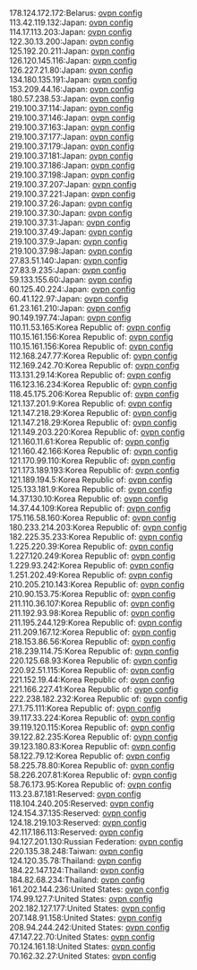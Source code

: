 178.124.172.172:Belarus: [ovpn config](vpn/178_124_172_172.ovpn)  
113.42.119.132:Japan: [ovpn config](vpn/113_42_119_132.ovpn)  
114.17.113.203:Japan: [ovpn config](vpn/114_17_113_203.ovpn)  
122.30.13.200:Japan: [ovpn config](vpn/122_30_13_200.ovpn)  
125.192.20.211:Japan: [ovpn config](vpn/125_192_20_211.ovpn)  
126.120.145.116:Japan: [ovpn config](vpn/126_120_145_116.ovpn)  
126.227.21.80:Japan: [ovpn config](vpn/126_227_21_80.ovpn)  
134.180.135.191:Japan: [ovpn config](vpn/134_180_135_191.ovpn)  
153.209.44.16:Japan: [ovpn config](vpn/153_209_44_16.ovpn)  
180.57.238.53:Japan: [ovpn config](vpn/180_57_238_53.ovpn)  
219.100.37.114:Japan: [ovpn config](vpn/219_100_37_114.ovpn)  
219.100.37.146:Japan: [ovpn config](vpn/219_100_37_146.ovpn)  
219.100.37.163:Japan: [ovpn config](vpn/219_100_37_163.ovpn)  
219.100.37.177:Japan: [ovpn config](vpn/219_100_37_177.ovpn)  
219.100.37.179:Japan: [ovpn config](vpn/219_100_37_179.ovpn)  
219.100.37.181:Japan: [ovpn config](vpn/219_100_37_181.ovpn)  
219.100.37.186:Japan: [ovpn config](vpn/219_100_37_186.ovpn)  
219.100.37.198:Japan: [ovpn config](vpn/219_100_37_198.ovpn)  
219.100.37.207:Japan: [ovpn config](vpn/219_100_37_207.ovpn)  
219.100.37.221:Japan: [ovpn config](vpn/219_100_37_221.ovpn)  
219.100.37.26:Japan: [ovpn config](vpn/219_100_37_26.ovpn)  
219.100.37.30:Japan: [ovpn config](vpn/219_100_37_30.ovpn)  
219.100.37.31:Japan: [ovpn config](vpn/219_100_37_31.ovpn)  
219.100.37.49:Japan: [ovpn config](vpn/219_100_37_49.ovpn)  
219.100.37.9:Japan: [ovpn config](vpn/219_100_37_9.ovpn)  
219.100.37.98:Japan: [ovpn config](vpn/219_100_37_98.ovpn)  
27.83.51.140:Japan: [ovpn config](vpn/27_83_51_140.ovpn)  
27.83.9.235:Japan: [ovpn config](vpn/27_83_9_235.ovpn)  
59.133.155.60:Japan: [ovpn config](vpn/59_133_155_60.ovpn)  
60.125.40.224:Japan: [ovpn config](vpn/60_125_40_224.ovpn)  
60.41.122.97:Japan: [ovpn config](vpn/60_41_122_97.ovpn)  
61.23.161.210:Japan: [ovpn config](vpn/61_23_161_210.ovpn)  
90.149.197.74:Japan: [ovpn config](vpn/90_149_197_74.ovpn)  
110.11.53.165:Korea Republic of: [ovpn config](vpn/110_11_53_165.ovpn)  
110.15.161.156:Korea Republic of: [ovpn config](vpn/110_15_161_156.ovpn)  
110.15.161.156:Korea Republic of: [ovpn config](vpn/110_15_161_156.ovpn)  
112.168.247.77:Korea Republic of: [ovpn config](vpn/112_168_247_77.ovpn)  
112.169.242.70:Korea Republic of: [ovpn config](vpn/112_169_242_70.ovpn)  
113.131.29.14:Korea Republic of: [ovpn config](vpn/113_131_29_14.ovpn)  
116.123.16.234:Korea Republic of: [ovpn config](vpn/116_123_16_234.ovpn)  
118.45.175.206:Korea Republic of: [ovpn config](vpn/118_45_175_206.ovpn)  
121.137.201.9:Korea Republic of: [ovpn config](vpn/121_137_201_9.ovpn)  
121.147.218.29:Korea Republic of: [ovpn config](vpn/121_147_218_29.ovpn)  
121.147.218.29:Korea Republic of: [ovpn config](vpn/121_147_218_29.ovpn)  
121.149.203.220:Korea Republic of: [ovpn config](vpn/121_149_203_220.ovpn)  
121.160.11.61:Korea Republic of: [ovpn config](vpn/121_160_11_61.ovpn)  
121.160.42.166:Korea Republic of: [ovpn config](vpn/121_160_42_166.ovpn)  
121.170.99.110:Korea Republic of: [ovpn config](vpn/121_170_99_110.ovpn)  
121.173.189.193:Korea Republic of: [ovpn config](vpn/121_173_189_193.ovpn)  
121.189.194.5:Korea Republic of: [ovpn config](vpn/121_189_194_5.ovpn)  
125.133.181.9:Korea Republic of: [ovpn config](vpn/125_133_181_9.ovpn)  
14.37.130.10:Korea Republic of: [ovpn config](vpn/14_37_130_10.ovpn)  
14.37.44.109:Korea Republic of: [ovpn config](vpn/14_37_44_109.ovpn)  
175.116.58.160:Korea Republic of: [ovpn config](vpn/175_116_58_160.ovpn)  
180.233.214.203:Korea Republic of: [ovpn config](vpn/180_233_214_203.ovpn)  
182.225.35.233:Korea Republic of: [ovpn config](vpn/182_225_35_233.ovpn)  
1.225.220.39:Korea Republic of: [ovpn config](vpn/1_225_220_39.ovpn)  
1.227.120.249:Korea Republic of: [ovpn config](vpn/1_227_120_249.ovpn)  
1.229.93.242:Korea Republic of: [ovpn config](vpn/1_229_93_242.ovpn)  
1.251.202.49:Korea Republic of: [ovpn config](vpn/1_251_202_49.ovpn)  
210.205.210.143:Korea Republic of: [ovpn config](vpn/210_205_210_143.ovpn)  
210.90.153.75:Korea Republic of: [ovpn config](vpn/210_90_153_75.ovpn)  
211.110.36.107:Korea Republic of: [ovpn config](vpn/211_110_36_107.ovpn)  
211.192.93.98:Korea Republic of: [ovpn config](vpn/211_192_93_98.ovpn)  
211.195.244.129:Korea Republic of: [ovpn config](vpn/211_195_244_129.ovpn)  
211.209.167.12:Korea Republic of: [ovpn config](vpn/211_209_167_12.ovpn)  
218.153.86.56:Korea Republic of: [ovpn config](vpn/218_153_86_56.ovpn)  
218.239.114.75:Korea Republic of: [ovpn config](vpn/218_239_114_75.ovpn)  
220.125.68.93:Korea Republic of: [ovpn config](vpn/220_125_68_93.ovpn)  
220.92.51.115:Korea Republic of: [ovpn config](vpn/220_92_51_115.ovpn)  
221.152.19.44:Korea Republic of: [ovpn config](vpn/221_152_19_44.ovpn)  
221.166.227.41:Korea Republic of: [ovpn config](vpn/221_166_227_41.ovpn)  
222.238.182.232:Korea Republic of: [ovpn config](vpn/222_238_182_232.ovpn)  
27.1.75.111:Korea Republic of: [ovpn config](vpn/27_1_75_111.ovpn)  
39.117.33.224:Korea Republic of: [ovpn config](vpn/39_117_33_224.ovpn)  
39.119.120.115:Korea Republic of: [ovpn config](vpn/39_119_120_115.ovpn)  
39.122.82.235:Korea Republic of: [ovpn config](vpn/39_122_82_235.ovpn)  
39.123.180.83:Korea Republic of: [ovpn config](vpn/39_123_180_83.ovpn)  
58.122.79.12:Korea Republic of: [ovpn config](vpn/58_122_79_12.ovpn)  
58.225.78.80:Korea Republic of: [ovpn config](vpn/58_225_78_80.ovpn)  
58.226.207.81:Korea Republic of: [ovpn config](vpn/58_226_207_81.ovpn)  
58.76.173.95:Korea Republic of: [ovpn config](vpn/58_76_173_95.ovpn)  
113.23.87.181:Reserved: [ovpn config](vpn/113_23_87_181.ovpn)  
118.104.240.205:Reserved: [ovpn config](vpn/118_104_240_205.ovpn)  
124.154.37.135:Reserved: [ovpn config](vpn/124_154_37_135.ovpn)  
124.18.219.103:Reserved: [ovpn config](vpn/124_18_219_103.ovpn)  
42.117.186.113:Reserved: [ovpn config](vpn/42_117_186_113.ovpn)  
94.127.201.130:Russian Federation: [ovpn config](vpn/94_127_201_130.ovpn)  
220.135.38.248:Taiwan: [ovpn config](vpn/220_135_38_248.ovpn)  
124.120.35.78:Thailand: [ovpn config](vpn/124_120_35_78.ovpn)  
184.22.147.124:Thailand: [ovpn config](vpn/184_22_147_124.ovpn)  
184.82.68.234:Thailand: [ovpn config](vpn/184_82_68_234.ovpn)  
161.202.144.236:United States: [ovpn config](vpn/161_202_144_236.ovpn)  
174.99.127.7:United States: [ovpn config](vpn/174_99_127_7.ovpn)  
202.182.127.177:United States: [ovpn config](vpn/202_182_127_177.ovpn)  
207.148.91.158:United States: [ovpn config](vpn/207_148_91_158.ovpn)  
208.94.244.242:United States: [ovpn config](vpn/208_94_244_242.ovpn)  
47.147.22.70:United States: [ovpn config](vpn/47_147_22_70.ovpn)  
70.124.161.18:United States: [ovpn config](vpn/70_124_161_18.ovpn)  
70.162.32.27:United States: [ovpn config](vpn/70_162_32_27.ovpn)  
